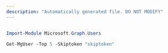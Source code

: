 ```yaml
---
description: "Automatically generated file. DO NOT MODIFY"
---
```


```powershell

Import-Module Microsoft.Graph.Users

Get-MgUser -Top 5 -Skiptoken "skiptoken" 

```